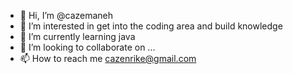 - 👋 Hi, I’m @cazemaneh
- 👀 I’m interested in get into the coding area and build knowledge
- 🌱 I’m currently learning java
- 💞️ I’m looking to collaborate on ...
- 📫 How to reach me cazenrike@gmail.com

<!---
cazemaneh/cazemaneh is a ✨ special ✨ repository because its `README.md` (this file) appears on your GitHub profile.
You can click the Preview link to take a look at your changes.
--->
